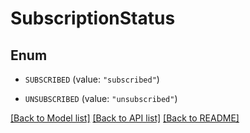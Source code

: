 # SubscriptionStatus

## Enum


* `SUBSCRIBED` (value: `"subscribed"`)

* `UNSUBSCRIBED` (value: `"unsubscribed"`)


[[Back to Model list]](../README.md#documentation-for-models) [[Back to API list]](../README.md#documentation-for-api-endpoints) [[Back to README]](../README.md)


